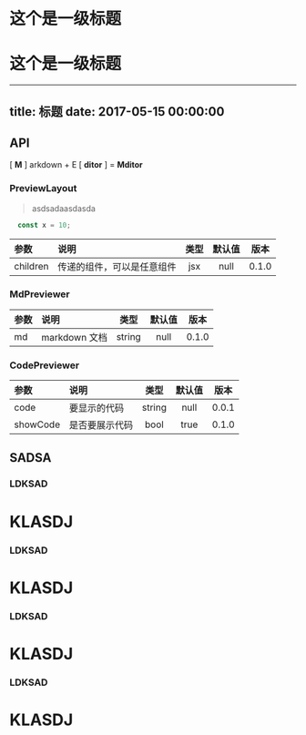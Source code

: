 # 这个是一级标题
# 这个是一级标题


---
title: 标题
date: 2017-05-15 00:00:00
---

## API

[ **M** ] arkdown + E [ **ditor** ] = **Mditor**

### PreviewLayout
> asdsadaasdasda
```ts
  const x = 10;
```

| 参数     | 说明                       | 类型 | 默认值 | 版本  |
| :------- | :------------------------- | :--: | :----: | :---: |
| children | 传递的组件，可以是任意组件 | jsx  |  null  | 0.1.0 |

### MdPreviewer

| 参数 | 说明          |  类型  | 默认值 | 版本  |
| :--- | :------------ | :----: | :----: | :---: |
| md   | markdown 文档 | string |  null  | 0.1.0 |

### CodePreviewer

| 参数     | 说明           |  类型  | 默认值 | 版本  |
| :------- | :------------- | :----: | :----: | :---: |
| code     | 要显示的代码   | string |  null  | 0.0.1 |
| showCode | 是否要展示代码 |  bool  |  true  | 0.1.0 |

## SADSA

### LDKSAD
# KLASDJ
### LDKSAD
# KLASDJ
### LDKSAD
# KLASDJ
### LDKSAD
# KLASDJ